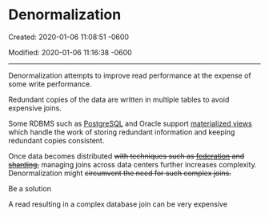 # Denormalization

Created: 2020-01-06 11:08:51 -0600

Modified: 2020-01-06 11:16:38 -0600

---

Denormalization attempts to improve read performance at the expense of some write performance.



Redundant copies of the data are written in multiple tables to avoid expensive joins.



Some RDBMS such as [PostgreSQL](https://en.wikipedia.org/wiki/PostgreSQL) and Oracle support [materialized views](https://en.wikipedia.org/wiki/Materialized_view) which handle the work of storing redundant information and keeping redundant copies consistent.





Once data becomes distributed ~~with techniques such as [federation](https://github.com/donnemartin/system-design-primer/blob/master/README.md#federation) and [sharding](https://github.com/donnemartin/system-design-primer/blob/master/README.md#sharding),~~ managing joins across data centers further increases complexity. Denormalization might ~~circumvent the need for such complex joins.~~

Be a solution



A read resulting in a complex database join can be very expensive

